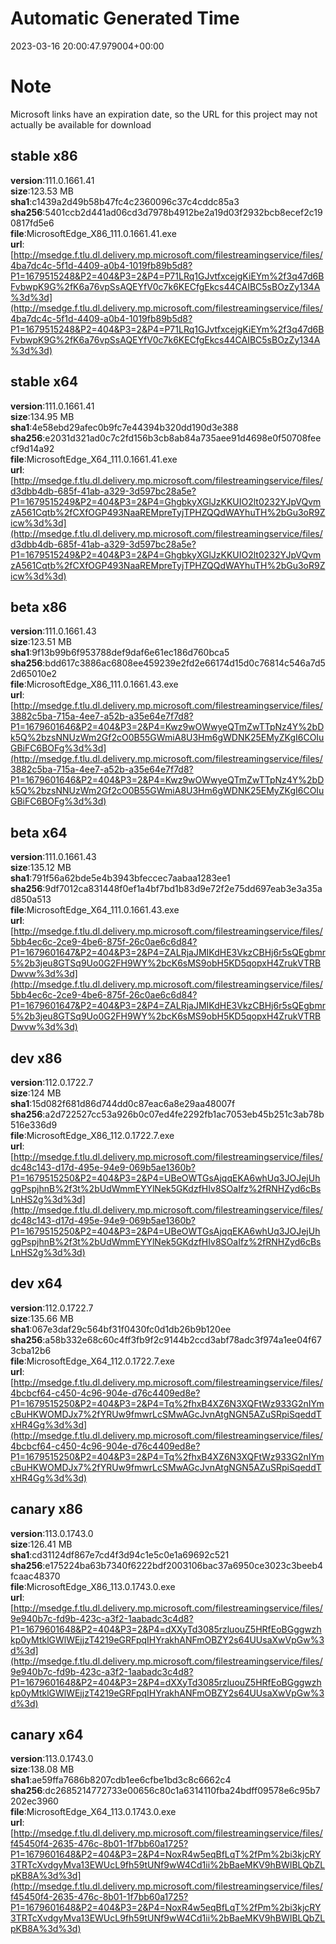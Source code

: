 # Automatic Generated Time
2023-03-16 20:00:47.979004+00:00

# Note
Microsoft links have an expiration date, so the URL for this project may not actually be available for download

## stable x86
**version**:111.0.1661.41  
**size**:123.53 MB  
**sha1**:c1439a2d49b58b47fc4c2360096c37c4cddc85a3  
**sha256**:5401ccb2d441ad06cd3d7978b4912be2a19d03f2932bcb8ecef2c190817fd5e6  
**file**:MicrosoftEdge_X86_111.0.1661.41.exe  
**url**:[http://msedge.f.tlu.dl.delivery.mp.microsoft.com/filestreamingservice/files/4ba7dc4c-5f1d-4409-a0b4-1019fb89b5d8?P1=1679515248&P2=404&P3=2&P4=P71LRq1GJvtfxcejgKiEYm%2f3q47d6BFvbwpK9G%2fK6a76vpSsAQEYfV0c7k6KECfgEkcs44CAIBC5sBOzZy134A%3d%3d](http://msedge.f.tlu.dl.delivery.mp.microsoft.com/filestreamingservice/files/4ba7dc4c-5f1d-4409-a0b4-1019fb89b5d8?P1=1679515248&P2=404&P3=2&P4=P71LRq1GJvtfxcejgKiEYm%2f3q47d6BFvbwpK9G%2fK6a76vpSsAQEYfV0c7k6KECfgEkcs44CAIBC5sBOzZy134A%3d%3d)  

## stable x64
**version**:111.0.1661.41  
**size**:134.95 MB  
**sha1**:4e58ebd29afec0b9fc7e44394b320dd190d3e388  
**sha256**:e2031d321ad0c7c2fd156b3cb8ab84a735aee91d4698e0f50708feecf9d14a92  
**file**:MicrosoftEdge_X64_111.0.1661.41.exe  
**url**:[http://msedge.f.tlu.dl.delivery.mp.microsoft.com/filestreamingservice/files/d3dbb4db-685f-41ab-a329-3d597bc28a5e?P1=1679515249&P2=404&P3=2&P4=GhgbkyXGlJzKKUIO2lt0232YJpVQvmzA561Cqtb%2fCXfOGP493NaaREMpreTyjTPHZQQdWAYhuTH%2bGu3oR9Zicw%3d%3d](http://msedge.f.tlu.dl.delivery.mp.microsoft.com/filestreamingservice/files/d3dbb4db-685f-41ab-a329-3d597bc28a5e?P1=1679515249&P2=404&P3=2&P4=GhgbkyXGlJzKKUIO2lt0232YJpVQvmzA561Cqtb%2fCXfOGP493NaaREMpreTyjTPHZQQdWAYhuTH%2bGu3oR9Zicw%3d%3d)  

## beta x86
**version**:111.0.1661.43  
**size**:123.51 MB  
**sha1**:9f13b99b6f953788def9daf6e61ec186d760bca5  
**sha256**:bdd617c3886ac6808ee459239e2fd2e66174d15d0c76814c546a7d52d65010e2  
**file**:MicrosoftEdge_X86_111.0.1661.43.exe  
**url**:[http://msedge.f.tlu.dl.delivery.mp.microsoft.com/filestreamingservice/files/3882c5ba-715a-4ee7-a52b-a35e64e7f7d8?P1=1679601646&P2=404&P3=2&P4=Kwz9wOWwyeQTmZwTTpNz4Y%2bDk5Q%2bzsNNUzWm2Gf2cO0B55GWmiA8U3Hm6gWDNK25EMyZKgI6COIuGBiFC6BOFg%3d%3d](http://msedge.f.tlu.dl.delivery.mp.microsoft.com/filestreamingservice/files/3882c5ba-715a-4ee7-a52b-a35e64e7f7d8?P1=1679601646&P2=404&P3=2&P4=Kwz9wOWwyeQTmZwTTpNz4Y%2bDk5Q%2bzsNNUzWm2Gf2cO0B55GWmiA8U3Hm6gWDNK25EMyZKgI6COIuGBiFC6BOFg%3d%3d)  

## beta x64
**version**:111.0.1661.43  
**size**:135.12 MB  
**sha1**:791f56a62bde5e4b3943bfeccec7aabaa1283ee1  
**sha256**:9df7012ca831448f0ef1a4bf7bd1b83d9e72f2e75dd697eab3e3a35ad850a513  
**file**:MicrosoftEdge_X64_111.0.1661.43.exe  
**url**:[http://msedge.f.tlu.dl.delivery.mp.microsoft.com/filestreamingservice/files/5bb4ec6c-2ce9-4be6-875f-26c0ae6c6d84?P1=1679601647&P2=404&P3=2&P4=ZALRjaJMIKdHE3VkzCBHj6r5sQEgbmr5%2b3jeu8GTSq9Uo0G2FH9WY%2bcK6sMS9obH5KD5qopxH4ZrukVTRBDwvw%3d%3d](http://msedge.f.tlu.dl.delivery.mp.microsoft.com/filestreamingservice/files/5bb4ec6c-2ce9-4be6-875f-26c0ae6c6d84?P1=1679601647&P2=404&P3=2&P4=ZALRjaJMIKdHE3VkzCBHj6r5sQEgbmr5%2b3jeu8GTSq9Uo0G2FH9WY%2bcK6sMS9obH5KD5qopxH4ZrukVTRBDwvw%3d%3d)  

## dev x86
**version**:112.0.1722.7  
**size**:124 MB  
**sha1**:15d082f681d86d744dd0c87eac6a8e29aa48007f  
**sha256**:a2d722527cc53a926b0c07ed4fe2292fb1ac7053eb45b251c3ab78b516e336d9  
**file**:MicrosoftEdge_X86_112.0.1722.7.exe  
**url**:[http://msedge.f.tlu.dl.delivery.mp.microsoft.com/filestreamingservice/files/dc48c143-d17d-495e-94e9-069b5ae1360b?P1=1679515250&P2=404&P3=2&P4=UBeOWTGsAjqqEKA6whUq3JOJejUhggPspjhnB%2f3t%2bUdWmmEYYlNek5GKdzfHIv8SOaIfz%2fRNHZyd6cBsLnHS2g%3d%3d](http://msedge.f.tlu.dl.delivery.mp.microsoft.com/filestreamingservice/files/dc48c143-d17d-495e-94e9-069b5ae1360b?P1=1679515250&P2=404&P3=2&P4=UBeOWTGsAjqqEKA6whUq3JOJejUhggPspjhnB%2f3t%2bUdWmmEYYlNek5GKdzfHIv8SOaIfz%2fRNHZyd6cBsLnHS2g%3d%3d)  

## dev x64
**version**:112.0.1722.7  
**size**:135.66 MB  
**sha1**:067e3daf29c564bf31f0430fc0d1db26b9b120ee  
**sha256**:a58b332e68c60c4ff3fb9f2c9144b2ccd3abf78adc3f974a1ee04f673cba12b6  
**file**:MicrosoftEdge_X64_112.0.1722.7.exe  
**url**:[http://msedge.f.tlu.dl.delivery.mp.microsoft.com/filestreamingservice/files/4bcbcf64-c450-4c96-904e-d76c4409ed8e?P1=1679515250&P2=404&P3=2&P4=Tq%2fhxB4XZ6N3XQFtWz933G2nIYmcBuHKWOMDJx7%2fYRUw9fmwrLcSMwAGcJvnAtgNGN5AZuSRpiSqeddTxHR4Gg%3d%3d](http://msedge.f.tlu.dl.delivery.mp.microsoft.com/filestreamingservice/files/4bcbcf64-c450-4c96-904e-d76c4409ed8e?P1=1679515250&P2=404&P3=2&P4=Tq%2fhxB4XZ6N3XQFtWz933G2nIYmcBuHKWOMDJx7%2fYRUw9fmwrLcSMwAGcJvnAtgNGN5AZuSRpiSqeddTxHR4Gg%3d%3d)  

## canary x86
**version**:113.0.1743.0  
**size**:126.41 MB  
**sha1**:cd31124df867e7cd4f3d94c1e5c0e1a69692c521  
**sha256**:e175224ba63b7340f6222bdf2003106bac37a6950ce3023c3beeb4fcaac48370  
**file**:MicrosoftEdge_X86_113.0.1743.0.exe  
**url**:[http://msedge.f.tlu.dl.delivery.mp.microsoft.com/filestreamingservice/files/9e940b7c-fd9b-423c-a3f2-1aabadc3c4d8?P1=1679601648&P2=404&P3=2&P4=dXXyTd3085rzluouZ5HRfEoBGggwzhkp0yMtklGWlWEjjzT4219eGRFpqIHYrakhANFmOBZY2s64UUsaXwVpGw%3d%3d](http://msedge.f.tlu.dl.delivery.mp.microsoft.com/filestreamingservice/files/9e940b7c-fd9b-423c-a3f2-1aabadc3c4d8?P1=1679601648&P2=404&P3=2&P4=dXXyTd3085rzluouZ5HRfEoBGggwzhkp0yMtklGWlWEjjzT4219eGRFpqIHYrakhANFmOBZY2s64UUsaXwVpGw%3d%3d)  

## canary x64
**version**:113.0.1743.0  
**size**:138.08 MB  
**sha1**:ae59ffa7686b8207cdb1ee6cfbe1bd3c8c6662c4  
**sha256**:dc2685214772733e00656c80c1a6314110fba24bdff09578e6c95b7202ec3960  
**file**:MicrosoftEdge_X64_113.0.1743.0.exe  
**url**:[http://msedge.f.tlu.dl.delivery.mp.microsoft.com/filestreamingservice/files/f45450f4-2635-476c-8b01-1f7bb60a1725?P1=1679601648&P2=404&P3=2&P4=NoxR4w5eqBfLqT%2fPm%2bi3kjcRY3TRTcXvdgyMva13EWUcL9fh59tUNf9wW4Cd1ii%2bBaeMKV9hBWIBLQbZLpKB8A%3d%3d](http://msedge.f.tlu.dl.delivery.mp.microsoft.com/filestreamingservice/files/f45450f4-2635-476c-8b01-1f7bb60a1725?P1=1679601648&P2=404&P3=2&P4=NoxR4w5eqBfLqT%2fPm%2bi3kjcRY3TRTcXvdgyMva13EWUcL9fh59tUNf9wW4Cd1ii%2bBaeMKV9hBWIBLQbZLpKB8A%3d%3d)  

